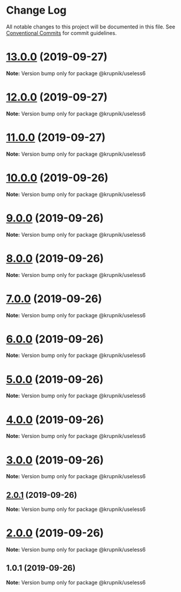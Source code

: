# Change Log

All notable changes to this project will be documented in this file.
See [Conventional Commits](https://conventionalcommits.org) for commit guidelines.

# [13.0.0](https://github.com/yurikrupniktools/lerna-examples/compare/@krupnik/useless6@12.0.0...@krupnik/useless6@13.0.0) (2019-09-27)

**Note:** Version bump only for package @krupnik/useless6





# [12.0.0](https://github.com/yurikrupniktools/lerna-examples/compare/@krupnik/useless6@11.0.0...@krupnik/useless6@12.0.0) (2019-09-27)

**Note:** Version bump only for package @krupnik/useless6





# [11.0.0](https://github.com/yurikrupniktools/lerna-examples/compare/@krupnik/useless6@10.0.0...@krupnik/useless6@11.0.0) (2019-09-27)

**Note:** Version bump only for package @krupnik/useless6





# [10.0.0](https://github.com/yurikrupniktools/lerna-examples/compare/@krupnik/useless6@9.0.0...@krupnik/useless6@10.0.0) (2019-09-26)

**Note:** Version bump only for package @krupnik/useless6





# [9.0.0](https://github.com/yurikrupniktools/lerna-examples/compare/@krupnik/useless6@8.0.0...@krupnik/useless6@9.0.0) (2019-09-26)

**Note:** Version bump only for package @krupnik/useless6





# [8.0.0](https://github.com/yurikrupniktools/lerna-examples/compare/@krupnik/useless6@7.0.0...@krupnik/useless6@8.0.0) (2019-09-26)

**Note:** Version bump only for package @krupnik/useless6





# [7.0.0](https://github.com/yurikrupniktools/lerna-examples/compare/@krupnik/useless6@6.0.0...@krupnik/useless6@7.0.0) (2019-09-26)

**Note:** Version bump only for package @krupnik/useless6





# [6.0.0](https://github.com/yurikrupniktools/lerna-examples/compare/@krupnik/useless6@5.0.0...@krupnik/useless6@6.0.0) (2019-09-26)

**Note:** Version bump only for package @krupnik/useless6





# [5.0.0](https://github.com/yurikrupniktools/lerna-examples/compare/@krupnik/useless6@4.0.0...@krupnik/useless6@5.0.0) (2019-09-26)

**Note:** Version bump only for package @krupnik/useless6





# [4.0.0](https://github.com/yurikrupniktools/lerna-examples/compare/@krupnik/useless6@3.0.0...@krupnik/useless6@4.0.0) (2019-09-26)

**Note:** Version bump only for package @krupnik/useless6





# [3.0.0](https://github.com/yurikrupniktools/lerna-examples/compare/@krupnik/useless6@2.0.1...@krupnik/useless6@3.0.0) (2019-09-26)

**Note:** Version bump only for package @krupnik/useless6





## [2.0.1](https://github.com/yurikrupniktools/lerna-examples/compare/@krupnik/useless6@2.0.0...@krupnik/useless6@2.0.1) (2019-09-26)

**Note:** Version bump only for package @krupnik/useless6





# [2.0.0](https://github.com/yurikrupniktools/lerna-examples/compare/@krupnik/useless6@1.0.1...@krupnik/useless6@2.0.0) (2019-09-26)

**Note:** Version bump only for package @krupnik/useless6





## 1.0.1 (2019-09-26)

**Note:** Version bump only for package @krupnik/useless6
